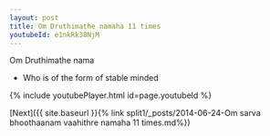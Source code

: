 ```yaml
---
layout: post
title: Om Druthimathe namaha 11 times
youtubeId: e1nkRk38NjM
---
```

 
 
Om Druthimathe nama 
 
 -  Who is of the form of stable minded 
 
  
 
  
 
 
 
 
 
 


{% include youtubePlayer.html id=page.youtubeId %}
 
[Next]({{ site.baseurl }}{% link  split1/_posts/2014-06-24-Om sarva bhoothaanam vaahithre namaha 11 times.md%})
 
